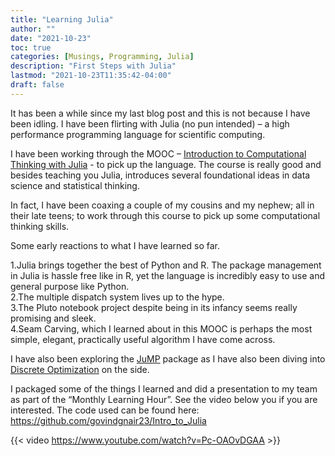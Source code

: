 ```yaml
---
title: "Learning Julia"
author: ""
date: "2021-10-23"
toc: true
categories: [Musings, Programming, Julia]
description: "First Steps with Julia"
lastmod: "2021-10-23T11:35:42-04:00"
draft: false
---
```


It has been a while since my last blog post and this is not because I have been idling. I have been flirting with Julia (no pun intended) – a high performance programming language for scientific computing.

I have been working through the MOOC – [Introduction to Computational Thinking with Julia](https://computationalthinking.mit.edu/Spring21/) - to pick up the language. The course is really good and besides teaching you Julia, introduces several foundational ideas in data science and statistical thinking.

In fact, I have been coaxing a couple of my cousins and my nephew; all in their late teens; to work through this course to pick up some computational thinking skills.

Some early reactions to what I have learned so far.

1.Julia brings together the best of Python and R. The package management in Julia is hassle free like in R, yet the language is incredibly easy to use and general purpose like Python. <br> 2.The multiple dispatch system lives up to the hype.<br> 3.The Pluto notebook project despite being in its infancy seems really promising and sleek.<br> 4.Seam Carving, which I learned about in this MOOC is perhaps the most simple, elegant, practically useful algorithm I have come across.

I have also been exploring the [JuMP](https://jump.dev/JuMP.jl/stable/) package as I have also been diving into [Discrete Optimization](https://www.coursera.org/learn/discrete-optimization) on the side.

I packaged some of the things I learned and did a presentation to my team as part of the “Monthly Learning Hour”. See the video below you if you are interested. The code used can be found here: https://github.com/govindgnair23/Intro_to_Julia

{{< video https://www.youtube.com/watch?v=Pc-OAOvDGAA >}}
